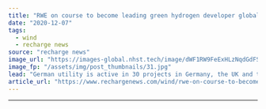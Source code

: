 ```yaml
---
title: "RWE on course to become leading green hydrogen developer globally as it joins NortH2"
date: "2020-12-07"
tags: 
  - wind
  - recharge news
source: "recharge news"
image_url: "https://images-global.nhst.tech/image/dWF1RW9FeExHLzNqdGdFSzJCUkZqd1grNElJcmYyZEZabFlybEprNE11Zz0=/nhst/binary/884d17081bb4154d932fad526586c5e7"
image_fp: "/assets/img/post_thumbnails/31.jpg"
lead: "German utility is active in 30 projects in Germany, the UK and the Netherlands to produce hydrogen via electrolysis from renewable energies"
article_url: "https://www.rechargenews.com/wind/rwe-on-course-to-become-leading-green-hydrogen-developer-globally-as-it-joins-north2/2-1-925670"
---
```


---
